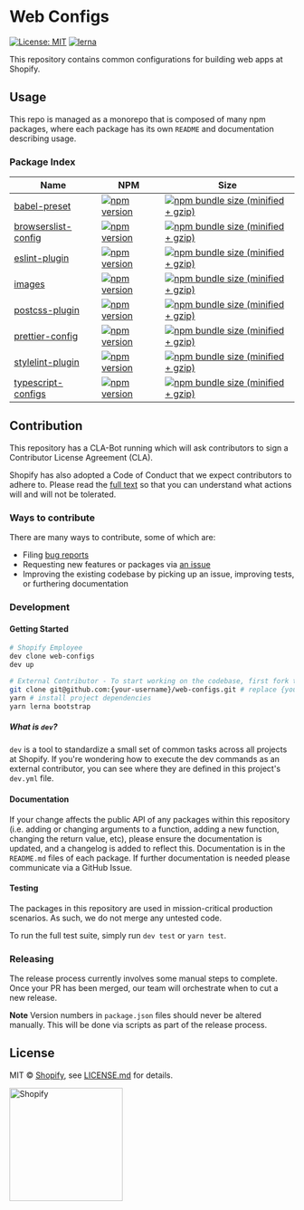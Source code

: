 [comment]: # (NOTE: This file is generated and should not be modify directly. Update `templates/ROOT_README.hbs.md` instead)

# Web Configs

[![License: MIT](https://img.shields.io/badge/License-MIT-green.svg)](LICENSE.md)
[![lerna](https://img.shields.io/badge/maintained%20with-lerna-cc00ff.svg)](https://lernajs.io/)

This repository contains common configurations for building web apps at Shopify.

## Usage

This repo is managed as a monorepo that is composed of many npm packages, where each package has its own `README` and documentation describing usage.

### Package Index

| Name | NPM | Size |
| ------- | --- | --- |
| [babel-preset](packages/babel-preset) | [![npm version](https://badge.fury.io/js/%40shopify%2Fbabel-preset.svg)](https://badge.fury.io/js/%40shopify%2Fbabel-preset) | [![npm bundle size (minified + gzip)](https://img.shields.io/bundlephobia/minzip/@shopify/babel-preset.svg)](https://img.shields.io/bundlephobia/minzip/@shopify/babel-preset.svg) |
| [browserslist-config](packages/browserslist-config) | [![npm version](https://badge.fury.io/js/%40shopify%2Fbrowserslist-config.svg)](https://badge.fury.io/js/%40shopify%2Fbrowserslist-config) | [![npm bundle size (minified + gzip)](https://img.shields.io/bundlephobia/minzip/@shopify/browserslist-config.svg)](https://img.shields.io/bundlephobia/minzip/@shopify/browserslist-config.svg) |
| [eslint-plugin](packages/eslint-plugin) | [![npm version](https://badge.fury.io/js/%40shopify%2Feslint-plugin.svg)](https://badge.fury.io/js/%40shopify%2Feslint-plugin) | [![npm bundle size (minified + gzip)](https://img.shields.io/bundlephobia/minzip/@shopify/eslint-plugin.svg)](https://img.shields.io/bundlephobia/minzip/@shopify/eslint-plugin.svg) |
| [images](packages/images) | [![npm version](https://badge.fury.io/js/%40shopify%2Fimages.svg)](https://badge.fury.io/js/%40shopify%2Fimages) | [![npm bundle size (minified + gzip)](https://img.shields.io/bundlephobia/minzip/@shopify/images.svg)](https://img.shields.io/bundlephobia/minzip/@shopify/images.svg) |
| [postcss-plugin](packages/postcss-plugin) | [![npm version](https://badge.fury.io/js/%40shopify%2Fpostcss-plugin.svg)](https://badge.fury.io/js/%40shopify%2Fpostcss-plugin) | [![npm bundle size (minified + gzip)](https://img.shields.io/bundlephobia/minzip/@shopify/postcss-plugin.svg)](https://img.shields.io/bundlephobia/minzip/@shopify/postcss-plugin.svg) |
| [prettier-config](packages/prettier-config) | [![npm version](https://badge.fury.io/js/%40shopify%2Fprettier-config.svg)](https://badge.fury.io/js/%40shopify%2Fprettier-config) | [![npm bundle size (minified + gzip)](https://img.shields.io/bundlephobia/minzip/@shopify/prettier-config.svg)](https://img.shields.io/bundlephobia/minzip/@shopify/prettier-config.svg) |
| [stylelint-plugin](packages/stylelint-plugin) | [![npm version](https://badge.fury.io/js/%40shopify%2Fstylelint-plugin.svg)](https://badge.fury.io/js/%40shopify%2Fstylelint-plugin) | [![npm bundle size (minified + gzip)](https://img.shields.io/bundlephobia/minzip/@shopify/stylelint-plugin.svg)](https://img.shields.io/bundlephobia/minzip/@shopify/stylelint-plugin.svg) |
| [typescript-configs](packages/typescript-configs) | [![npm version](https://badge.fury.io/js/%40shopify%2Ftypescript-configs.svg)](https://badge.fury.io/js/%40shopify%2Ftypescript-configs) | [![npm bundle size (minified + gzip)](https://img.shields.io/bundlephobia/minzip/@shopify/typescript-configs.svg)](https://img.shields.io/bundlephobia/minzip/@shopify/typescript-configs.svg) |

## Contribution

This repository has a CLA-Bot running which will ask contributors to sign a Contributor License Agreement (CLA). 

Shopify has also adopted a Code of Conduct that we expect contributors to adhere to. Please read the [full text](./CODE_OF_CONDUCT.md) so that you can understand what actions will and will not be tolerated.

### Ways to contribute

There are many ways to contribute, some of which are:

- Filing [bug reports](https://github.com/Shopify/web-configs/issues/new?template=BUG_REPORT.md)
- Requesting new features or packages via [an issue](https://github.com/Shopify/web-configs/issues/new/choose)
- Improving the existing codebase by picking up an issue, improving tests, or furthering documentation

### Development

#### Getting Started

```bash
# Shopify Employee
dev clone web-configs
dev up

# External Contributor - To start working on the codebase, first fork the repo, then clone it
git clone git@github.com:{your-username}/web-configs.git # replace {your-username} with your GitHub Handle
yarn # install project dependencies
yarn lerna bootstrap
```

##### What is `dev`?

`dev` is a tool to standardize a small set of common tasks across all projects at Shopify. If you're wondering how to execute the dev <cmd> commands as an external contributor, you can see where they are defined in this project's `dev.yml` file.

#### Documentation

If your change affects the public API of any packages within this repository (i.e. adding or changing arguments to a function, adding a new function, changing the return value, etc), please ensure the documentation is updated,  and a changelog is added to reflect this. Documentation is in the `README.md` files of each package. If further documentation is needed please communicate via a GitHub Issue.

#### Testing

The packages in this repository are used in mission-critical production scenarios. As such, we do not merge any untested code. 

To run the full test suite, simply run `dev test` or `yarn test`.

### Releasing

The release process currently involves some manual steps to complete. Once your PR has been merged, our team will orchestrate when to cut a new release.

**Note** Version numbers in `package.json` files should never be altered manually. This will be done via scripts as part of the release process.

## License

MIT &copy; [Shopify](https://shopify.com/), see [LICENSE.md](LICENSE.md) for details.

<a href="http://www.shopify.com/"><img src="https://cdn.shopify.com/assets2/brand-assets/shopify-logo-main-8ee1e0052baf87fd9698ceff7cbc01cc36a89170212ad227db3ff2706e89fd04.svg" alt="Shopify" width="200" /></a>
